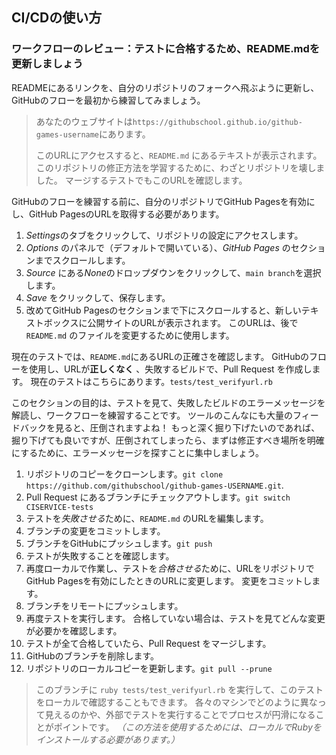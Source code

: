 ## CI/CDの使い方

### ワークフローのレビュー：テストに合格するため、README.mdを更新しましょう

READMEにあるリンクを、自分のリポジトリのフォークへ飛ぶように更新し、GitHubのフローを最初から練習してみましょう。

> あなたのウェブサイトは`https://githubschool.github.io/github-games-username`にあります。
>
> このURLにアクセスすると、`README.md` にあるテキストが表示されます。 このリポジトリの修正方法を学習するために、わざとリポジトリを壊しました。 マージするテストでもこのURLを確認します。

GitHubのフローを練習する前に、自分のリポジトリでGitHub Pagesを有効にし、GitHub PagesのURLを取得する必要があります。

1. *Settings*のタブをクリックして、リポジトリの設定にアクセスします。
2. *Options* のパネルで（デフォルトで開いている）、*GitHub Pages* のセクションまでスクロールします。
3. *Source* にある*None*のドロップダウンをクリックして、`main branch`を選択します。
4. *Save* をクリックして、保存します。
5. 改めてGitHub Pagesのセクションまで下にスクロールすると、新しいテキストボックスに公開サイトのURLが表示されます。 このURLは、後で`README.md` のファイルを変更するために使用します。

現在のテストでは、`README.md`にあるURLの正確さを確認します。 GitHubのフローを使用し、URLが**正しくなく** 、失敗するビルドで、Pull Request を作成します。 現在のテストはこちらにあります。`tests/test_verifyurl.rb`

このセクションの目的は、テストを見て、失敗したビルドのエラーメッセージを解読し、ワークフローを練習することです。 ツールのこんなにも大量のフィードバックを見ると、圧倒されますよね！ もっと深く掘り下げたいのであれば、掘り下げても良いですが、圧倒されてしまったら、まずは修正すべき場所を明確にするために、エラーメッセージを探すことに集中しましょう。

1. リポジトリのコピーをクローンします。`git clone https://github.com/githubschool/github-games-USERNAME.git`.
2. Pull Request にあるブランチにチェックアウトします。`git switch CISERVICE-tests`
3. テストを*失敗させる*ために、`README.md` のURLを編集します。
4. ブランチの変更をコミットします。
5. ブランチをGitHubにプッシュします。`git push`
6. テストが失敗することを確認します。
7. 再度ローカルで作業し、テストを*合格させる*ために、URLをリポジトリでGitHub Pagesを有効にしたときのURLに変更します。 変更をコミットします。
8. ブランチをリモートにプッシュします。
9. 再度テストを実行します。 合格していない場合は、テストを見てどんな変更が必要かを確認します。
10. テストが全て合格していたら、Pull Request をマージします。
11. GitHubのブランチを削除します。
12. リポジトリのローカルコピーを更新します。`git pull --prune`

> このブランチに `ruby tests/test_verifyurl.rb` を実行して、このテストをローカルで確認することもできます。 各々のマシンでどのように異なって見えるのかや、外部でテストを実行することでプロセスが円滑になることがポイントです。 *（この方法を使用するためには、ローカルでRubyをインストールする必要があります。）*
